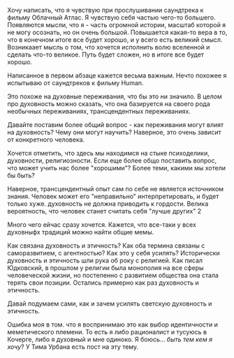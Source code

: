 Хочу написать, что я чувствую при прослушивании саундтрека к фильму Облачный Атлас. Я чувствую себя частью чего-то большего. Появляются мысли, что я - часть огромной истории, масштаб которой я не могу осознать, но он очень большой. Повышается какая-то вера в то, что в конечном итоге все будет хорошо, и у всего есть великий смысл. Возникаает мысль о том, что хочется исполнить волю вселенной и сделать что-то великое. Путь будет сложен, но в итоге все будет хорошо. 

Написанное в первом абзаце кажется весьма важным. Нечто похожее я испытываю от саундтреков к фильму Human. 

Это похоже на духовные переживания, что бы это ни значило. В целом про духовность можно сказать, что она базируется на своего рода необычных переживаниях, трансцендентных переживаниях.

Давайте поставим более общий вопрос - как переживания могут влият на духовность? Чему они могут научить? Наверное, это очень зависит от конкретного человека.

Хочется отметить, что здесь мы находимся на стыке психоделики, духовности, религиозности. Если еще более общо поставить вопрос, что может учить нас более "хорошими"? Более теми, какими мы хотели бы быть?

Наверное, трансцендентный опыт сам по себе не является источником знания. Человек может его "неправильно" интерпретировать, и будет только хуже. духовность не должна приводить к гордости. Велика вероятность, что человек станет считать себя "лучше других" 2

Много чего ейчас сразу хочется. Кажется, что все-таки у всех духовныфх традиций можно найти общие мемы. 

Как связана духовность и этичность? Как оба термина связаны с саморазвитием, с агентностью? Как это у себя усилять? Исторически духовность и этичность шли рука об року с религией. Как писал Юдковский, в прошлом у религии была монополия на все сферы человеческой жизни, но постепенно с развитием общества она стала терять свои позиции. Остались примерно как раз духовность и этичность.

Давай подумаем сами, как и зачем усилять светскую духовность и этичность.

Ошибка моя в том. что я воспринимаю это как выбор идентичности и меметического племени. То есть я либо рационалист и тусуюсь в Кочерге, либо я духовный и мне одиноко. Я боюсь... *быть тем кем я хочу*? У Тима Урбана есть пост на эту тему.

